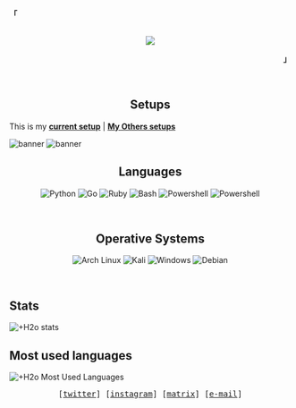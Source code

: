 <!-- Xh4hn Aesthetic GitHub Profile -->
<div align="justify">

<!-- Profile -->
<p align="left"><strong><samp>「</samp></strong></p>
  <p align="center">
    <samp>
      <br>
        <image src="https://readme-typing-svg.herokuapp.com?font=Iosevka&duration=7000&size=21&color=6791c9&pause=1000&width=510&height=40&lines=I'm+%2BH2o%2C+an+Enthusiastic+and+CTF+player+➊">      
      <br>
    </samp>
  </p>
<p align="right"><strong><samp>」</samp></strong></p>

<br>

<h2 align="center">Setups</h2>

This is my [**current setup**](https://github.com/0xmzh/kali)   |   [**My Others setups**](https://github.com/0xmzh/0xmzh/tree/main/setup)

<!--- ![banner](https://raw.githubusercontent.com/0xmzh/0xmzh/main/vault/Material.png)--->
![banner](https://raw.githubusercontent.com/mazh2o/mazh2o/main/vault/WIP.png)
![banner](https://raw.githubusercontent.com/mazh2o/mazh2o/main/vault/parrot.png)
  
<h2 align="center">Languages</h2>
<p align="center">
    <img alt="Python" src="https://img.shields.io/badge/Python-FFD43B?style=for-the-badge&logo=python&logoColor=D9E0EE&color=B5E8E0&labelColor=302D41"/>
    <img alt="Go" src="https://img.shields.io/badge/Go-00ADD8?style=for-the-badge&logo=go&logoColor=D9E0EE&color=B5E8E0&labelColor=302D41"/>
    <img alt="Ruby" src="https://img.shields.io/badge/Ruby-FFD43B?style=for-the-badge&logo=ruby&logoColor=D9E0EE&color=B5E8E0&labelColor=302D41"/>
    <img alt="Bash" src="https://img.shields.io/badge/%20Bash-4EAA25?style=for-the-badge&logo=GNU%20Bash&logoColor=D9E0EE&color=B5E8E0&labelColor=302D41"/>
    <img alt="Powershell" src="https://img.shields.io/badge/PHP-B5E8E0?style=for-the-badge&logo=php&logoColor=white&labelColor=302D41"/>
    <img alt="Powershell" src="https://img.shields.io/badge/powershell-5391FE?style=for-the-badge&logo=powershell&logoColor=D9E0EE&color=B5E8E0&labelColor=302D41"/>
    
</p><br>
  
<h2 align="center">Operative Systems</h2>
<p align="center">
    <img alt="Arch Linux" src="https://img.shields.io/badge/Arch_Linux-1793D1?style=for-the-badge&logo=arch-linux&logoColor=D9E0EE&color=B5E8E0&labelColor=302D41"/>
    <img alt="Kali" src="https://img.shields.io/badge/Kali_Linux-557C94?style=for-the-badge&logo=kali-linux&logoColor=D9E0EE&color=B5E8E0&labelColor=302D41"/>
    <img alt="Windows" src="https://img.shields.io/badge/Windows-0078D6?style=for-the-badge&logo=windows&logoColor=D9E0EE&color=B5E8E0&labelColor=302D41"/>
 <img alt="Debian" src="https://img.shields.io/badge/Debian-B5E8E0?style=for-the-badge&logo=debian&logoColor=white&labelColor=302D41"/>
</p><br>

<h2 align="left">Stats</h2>

![+H2o stats](https://github-readme-stats.vercel.app/api?username=0xmzh&show_icons=true&theme=react&include_all_commits=true)  
  
## Most used languages

![+H2o Most Used Languages](https://github-readme-stats.vercel.app/api/top-langs/?username=0xmzh&theme=react&layout=compact&hide=HTML)

<!-- Contact Me -->
<p align="center">
  <samp>
    [<a href="#">twitter</a>]
    [<a href="#">instagram</a>]
    [<a href="#">matrix</a>]
    [<a href="#">e-mail</a>]
  </samp>
</p>
